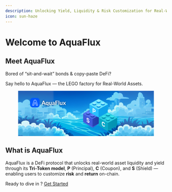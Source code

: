```yaml
---
description: Unlocking Yield, Liquidity & Risk Customization for Real‑World Assets.
icon: sun-haze
---
```


# Welcome to AquaFlux

## Meet AquaFlux

Bored of “sit-and-wait” bonds & copy-paste DeFi?&#x20;

Say hello to AquaFlux — the LEGO factory for Real-World Assets.

<figure><img src=".gitbook/assets/AquaFLux.png" alt=""><figcaption></figcaption></figure>

## What is AquaFlux

AquaFlux is a DeFi protocol that unlocks real-world asset liquidity and yield through its **Tri-Token model**, **P** (Principal), **C** (Coupon), and **S** (Shield) — enabling users to customize **risk** and **return** on-chain.



Ready to dive in ?  [Get Started](product/introduction.md)
